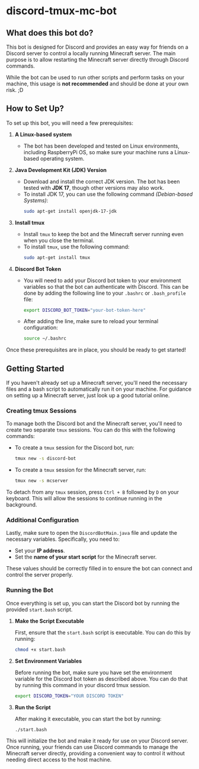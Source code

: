 # discord-tmux-mc-bot

## What does this bot do?

This bot is designed for Discord and provides an easy way for friends on a Discord server to control a locally running Minecraft server. The main purpose is to allow restarting the Minecraft server directly through Discord commands.

While the bot can be used to run other scripts and perform tasks on your machine, this usage is **not recommended** and should be done at your own risk. ;D

## How to Set Up?

To set up this bot, you will need a few prerequisites:

1. **A Linux-based system**
   - The bot has been developed and tested on Linux environments, including RaspberryPi OS, so make sure your machine runs a Linux-based operating system.

2. **Java Development Kit (JDK) Version**
   - Download and install the correct JDK version. The bot has been tested with **JDK 17**, though other versions may also work.
   - To install JDK 17, you can use the following command *(Debian-based Systems)*:
     ```sh
     sudo apt-get install openjdk-17-jdk
     ```

3. **Install tmux**
   - Install `tmux` to keep the bot and the Minecraft server running even when you close the terminal.
   - To install `tmux`, use the following command:
     ```sh
     sudo apt-get install tmux
     ```

4. **Discord Bot Token**
   - You will need to add your Discord bot token to your environment variables so that the bot can authenticate with Discord. This can be done by adding the following line to your `.bashrc` or `.bash_profile` file:
     ```sh
     export DISCORD_BOT_TOKEN="your-bot-token-here"
     ```
   - After adding the line, make sure to reload your terminal configuration:
     ```sh
     source ~/.bashrc
     ```

Once these prerequisites are in place, you should be ready to get started!

## Getting Started

If you haven't already set up a Minecraft server, you'll need the necessary files and a bash script to automatically run it on your machine. For guidance on setting up a Minecraft server, just look up a good tutorial online.

### Creating tmux Sessions

To manage both the Discord bot and the Minecraft server, you'll need to create two separate `tmux` sessions. You can do this with the following commands:

- To create a `tmux` session for the Discord bot, run:
  ```sh
  tmux new -s discord-bot
  ```
- To create a `tmux` session for the Minecraft server, run:
  ```sh
  tmux new -s mcserver
  ```

To detach from any `tmux` session, press `Ctrl + B` followed by `D` on your keyboard. This will allow the sessions to continue running in the background.

### Additional Configuration

Lastly, make sure to open the `DiscordBotMain.java` file and update the necessary variables. Specifically, you need to:

- Set your **IP address**.
- Set the **name of your start script** for the Minecraft server.

These values should be correctly filled in to ensure the bot can connect and control the server properly.

### Running the Bot

Once everything is set up, you can start the Discord bot by running the provided `start.bash` script.

1. **Make the Script Executable**

   First, ensure that the `start.bash` script is executable. You can do this by running:
   ```sh
   chmod +x start.bash
   ```

2. **Set Environment Variables**

   Before running the bot, make sure you have set the environment variable for the Discord bot token as described above.
   You can do that by running this command in your discord tmux session.
   ```sh
   export DISCORD_TOKEN="YOUR DISCORD TOKEN"
   ```

3. **Run the Script**

   After making it executable, you can start the bot by running:
   ```sh
   ./start.bash
   ```

This will initialize the bot and make it ready for use on your Discord server. Once running, your friends can use Discord commands to manage the Minecraft server directly, providing a convenient way to control it without needing direct access to the host machine.